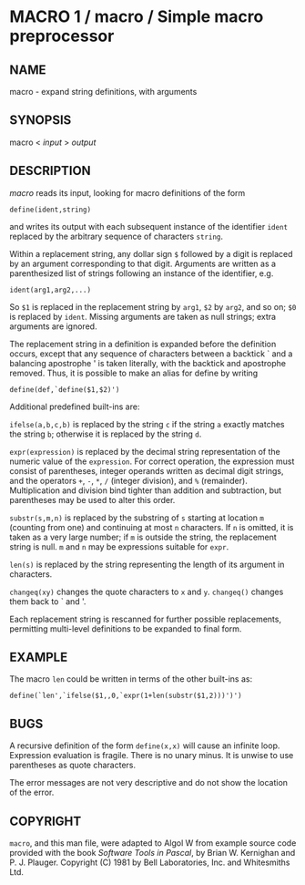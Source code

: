 # MACRO 1 / macro / Simple macro preprocessor

## NAME

macro \- expand string definitions, with arguments

## SYNOPSIS

macro < *input* > *output*

## DESCRIPTION

*macro* reads its input, looking for macro definitions of the form

```
define(ident,string)
```

and writes its output with each subsequent instance of the identifier
`ident` replaced by the arbitrary sequence of characters `string`.

Within a replacement string, any dollar sign `$` followed by a digit
is replaced by an argument corresponding to that digit.  Arguments are
written as a parenthesized list of strings following an instance of
the identifier, e.g.

```
ident(arg1,arg2,...)
```

So `$1` is replaced in the replacement string by `arg1`, `$2`
by `arg2`, and so on; `$0` is replaced by `ident`. Missing
arguments are taken as null strings; extra arguments are ignored.

The replacement string in a definition is expanded before the
definition occurs, except that any sequence of characters between a
backtick ` and a balancing apostrophe ' is taken literally, with
the backtick and apostrophe removed.  Thus, it is possible to make an
alias for define by writing

```
define(def,`define($1,$2)')
```

Additional predefined built-ins are:

`ifelse(a,b,c,b)` is replaced by the
string `c` if the string `a` exactly matches the string `b`;
otherwise it is replaced by the string `d`.

`expr(expression)` is replaced by the decimal string
representation of the numeric value of the `expression`. For correct
operation, the expression must consist of parentheses, integer
operands written as decimal digit strings, and the operators `+`,
`-`, `*`, `/` (integer division), and `%` (remainder).
Multiplication and division bind tighter than addition and
subtraction, but parentheses may be used to alter this order.

`substr(s,m,n)` is replaced by the substring
of `s` starting at location `m` (counting from one) and continuing
at most `n` characters.  If `n` is omitted, it is taken as a very
large number; if `m` is outside the string, the replacement string
is null.  `m` and `n` may be expressions suitable for `expr`.

`len(s)` is replaced by the string representing the length of its
argument in characters.

`changeq(xy)` changes the quote characters to `x` and `y`.
`changeq()` changes them back to ` and '.

Each replacement string is rescanned for further possible
replacements, permitting multi-level definitions to be expanded to
final form.


## EXAMPLE

The macro `len` could be written in terms of the other built-ins as:

```
define(`len',`ifelse($1,,0,`expr(1+len(substr($1,2)))')')
```

## BUGS

A recursive definition of the form `define(x,x)` will cause an
infinite loop. Expression evaluation is fragile.  There is no
unary minus. It is unwise to use parentheses as quote characters.

The error messages are not very descriptive and do not show the 
location of the error.

## COPYRIGHT

`macro`, and this man file, were adapted to Algol W from example
source code provided with the book *Software Tools in Pascal*, by
Brian W. Kernighan and P. J. Plauger. Copyright (C) 1981 by Bell
Laboratories, Inc.  and Whitesmiths Ltd.

